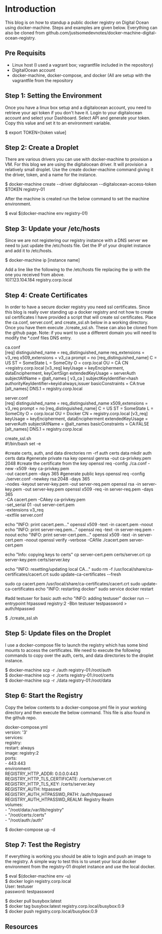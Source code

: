 
# Introduction  
This blog is on how to standup a public docker registry on Digital Ocean using docker-machine.  Steps and examples are given below.  Everything can also be cloned from github.com/justsomedevnotes/docker-machine-digital-ocean-registry.

## Pre Requisits  
- Linux host (I used a vagrant box; vagrantfile included in the repository)
- DigitalOcean account
- docker-machine, docker-compose, and docker (All are setup with the vagrantfile from the repository

## Step 1: Setting the Environment  
Once you have a linux box setup and a digitalocean account, you need to retrieve your api token if you don't have it.  Login to your digitalocean account and select your Dashboard.  Select API and generate your token.  Copy this value and set it to an environment variable.  


$ export TOKEN=[token value]  
## Step 2: Create a Droplet  
There are various drivers you can use with docker-machine to provision a VM.  For this blog we are using the digitalocean driver.  It will provision a relatively small droplet.  Use the create docker-machine command giving it the driver, token, and a name for the instance.  

$ docker-machine create --driver digitalocean --digitalocean-access-token $TOKEN registry-01  

After the machine is created run the below command to set the machine environment.  

$ eval $(docker-machine env registry-01)

## Step 3: Update your /etc/hosts  
Since we are not registering our registry instance with a DNS server we need to just update the /etc/hosts file.  Get the IP of your droplet instance and add it to /etc/hosts.  

$ docker-machine ip [instance name]  

Add a line like the following to the /etc/hosts file replacing the ip with the one you received from above.  
107.123.104.184 registry.corp.local

## Step 4: Create Certificates  
In order to have a secure docker registry you need ssl certificates.  Since this blog is really over standing up a docker registry and not how to create ssl certificates I have provided a script that will create ssl certificates.  Place the ca.conf, server.conf, and create_ssl.sh below in a working directory.  Once you have them execute ./create_ssl.sh.  These can also be cloned from the github page.  Note: if you want to use a different domain you will need to modify the *.conf files DNS entry.  

ca.conf  
[req]
distinguished_name = req_distinguished_name
req_extensions  = v3_req
x509_extensions = v3_ca
prompt = no
[req_distinguished_name]
C = US
ST = SomeState
L = SomeCity
O = corp.local
OU = CA
CN =registry.corp.local
[v3_req]
keyUsage = keyEncipherment, dataEncipherment, keyCertSign
extendedKeyUsage = serverAuth
subjectAltName = @alt_names
[ v3_ca ]
subjectKeyIdentifier=hash
authorityKeyIdentifier=keyid:always,issuer
basicConstraints = CA:true
[alt_names]
DNS.1 = registry.corp.local  

server.conf  
[req]
distinguished_name = req_distinguished_name
x509_extensions = v3_req
prompt = no
[req_distinguished_name]
C = US
ST = SomeState
L = SomeCity
O = corp.local
OU = Docker
CN = registry.corp.local
[v3_req]
keyUsage = keyEncipherment, dataEncipherment
extendedKeyUsage = serverAuth
subjectAltName = @alt_names
basicConstraints = CA:FALSE
[alt_names]
DNS.1 = registry.corp.local  

create_ssl.sh  
#!/bin/bash
set -e

#create certs, auth, and data directories
rm -rf auth certs data
mkdir auth certs data
#generate private rsa key
openssl genrsa -out ca-privkey.pem 2048
#create the certificate from the key
openssl req -config ./ca.conf -new -x509 -key ca-privkey.pem \
     -out cacert.pem -days 365
#generate public keys
openssl req -config ./server.conf -newkey rsa:2048 -days 365 \
     -nodes -keyout server-key.pem -out server-req.pem
openssl rsa -in server-key.pem -out server-key.pem
openssl x509 -req -in server-req.pem -days 365 \
      -CA cacert.pem -CAkey ca-privkey.pem \
      -set_serial 01 -out server-cert.pem  \
      -extensions v3_req \
      -extfile server.conf

echo "INFO: print cacert.pem..."
openssl x509 -text -in cacert.pem -noout
echo "INFO: print server-req.pem..."
openssl req -text -in server-req.pem -noout
echo "INFO: print server-cert.pem..."
openssl x509 -text -in server-cert.pem -noout
openssl verify -verbose -CAfile ./cacert.pem server-cert.pem

echo "Info: copying keys to certs"
cp server-cert.pem certs/server.crt
cp server-key.pem certs/server.key

echo "INFO: resetting/updating local CA..."
sudo rm -f /usr/local/share/ca-certificates/cacert.crt
sudo update-ca-certificates --fresh

sudo cp cacert.pem /usr/local/share/ca-certificates/cacert.crt
sudo update-ca-certificates
echo "INFO: restarting docker"
sudo service docker restart

#add testuser for basic auth
echo "INFO: adding testuser"
docker run --entrypoint htpasswd registry:2 -Bbn testuser testpassword > auth/htpasswd  

$ ./create_ssl.sh  


## Step 5: Update files on the Droplet  
I use a docker-compose file to launch the registry which has some bind mounts to access the certificates.  We need to execute the following commands to copy over the auth, certs, and data directories to the droplet instance.  

$ docker-machine scp -r ./auth registry-01:/root/auth  
$ docker-machine scp -r ./certs registry-01:/root/certs  
$ docker-machine scp -r ./data registry-01:/root/data  

## Step 6: Start the Registry  
Copy the below contents to a docker-compose.yml file in your working directory and then execute the below command.  This file is also found in the github repo.  

docker-compose.yml  
version: '3'  
services:  
  registry:  
    restart: always  
    image: registry:2  
    ports:  
      - 443:443  
    environment:  
      REGISTRY_HTTP_ADDR: 0.0.0.0:443  
      REGISTRY_HTTP_TLS_CERTIFICATE: /certs/server.crt  
      REGISTRY_HTTP_TLS_KEY: /certs/server.key  
      REGISTRY_AUTH: htpasswd  
      REGISTRY_AUTH_HTPASSWD_PATH: /auth/htpasswd  
      REGISTRY_AUTH_HTPASSWD_REALM: Registry Realm  
    volumes:  
      - "/root/data:/var/lib/registry"  
      - "/root/certs:/certs"  
      - "/root/auth:/auth"  

$ docker-compose up -d  

## Step 7: Test the Registry  
If everything is working you should be able to login and push an image to the registry.  A simple way to test this is to unset your local docker environment from the registry-01 droplet instance and use the local docker.  

$ eval $(docker-machine env -u)  
$ docker login registry.corp.local  
User: testuser  
password: testpassword  

$ docker pull busybox:latest  
$ docker tag busybox:latest registry.corp.local/busybox:0.9  
$ docker push registry.corp.local/busybox:0.9  


## Resources  

